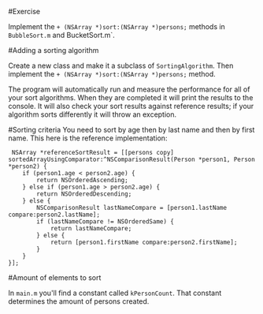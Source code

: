 #Exercise

Implement the `+ (NSArray *)sort:(NSArray *)persons;` methods in `BubbleSort.m` and BucketSort.m`.

#Adding a sorting algorithm

Create a new class and make it a subclass of `SortingAlgorithm`. Then implement the `+ (NSArray *)sort:(NSArray *)persons;` method.

The program will automatically run and measure the performance for all of your sort algorithms. When they are completed it will print the results to the console. It will also check your sort results against reference results; if your algorithm sorts differently it will throw an exception.

#Sorting criteria
You need to sort by age then by last name and then by first name. This here is the reference implementation:

     NSArray *referenceSortResult = [[persons copy] sortedArrayUsingComparator:^NSComparisonResult(Person *person1, Person *person2) {
        if (person1.age < person2.age) {
            return NSOrderedAscending;
        } else if (person1.age > person2.age) {
            return NSOrderedDescending;
        } else {
            NSComparisonResult lastNameCompare = [person1.lastName compare:person2.lastName];
            if (lastNameCompare != NSOrderedSame) {
                return lastNameCompare;
            } else {
                return [person1.firstName compare:person2.firstName];
            }
        }
    }]; 
        
#Amount of elements to sort

In `main.m` you'll find a constant called `kPersonCount`. That constant determines the amount of persons created.